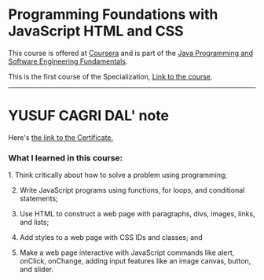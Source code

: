 # Programming Foundations with JavaScript HTML and CSS
This course is offered at <a href="https://www.coursera.org">Coursera</a> and is part of the <a href="https://www.coursera.org/specializations/java-programming">Java Programming and Software Engineering Fundamentals</a>.

This is the first course of the Specialization, <a href="https://www.coursera.org/learn/duke-programming-web?specialization=java-programming">Link to the course</a>.

<hr>

# YUSUF CAGRI DAL' note
 Here's <a href="https://www.coursera.org/account/accomplishments/verify/ANS5QTSFXGCE">the link to the Certificate.</a>

<h3>What I learned in this course:</h3>
1. Think critically about how to solve a problem using programming;

2. Write JavaScript programs using functions, for loops, and conditional statements;

3. Use HTML to construct a web page with paragraphs, divs, images, links, and lists;

4. Add styles to a web page with CSS IDs and classes; and

5. Make a web page interactive with JavaScript commands like alert, onClick, onChange, adding input features like an image canvas, button, and slider.
